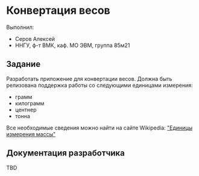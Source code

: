 ﻿# Конвертация весов

Выполнил:

 - Серов Алексей
 - ННГУ, ф-т ВМК, каф. МО ЭВМ, группа 85м21

## Задание

Разработать приложение для конвертации весов. 
Должна быть релизована поддержка работы со следующими единицами измерения:
 - грамм
 - килограмм
 - центнер
 - тонна
 
Все необходимые сведения можно найти на сайте Wikipedia:
["Единицы измерения массы"][Weight]


## Документация разработчика

TBD

<!-- LINKS -->

[Weight]: https://ru.wikipedia.org/wiki/%D0%95%D0%B4%D0%B8%D0%BD%D0%B8%D1%86%D1%8B_%D0%B8%D0%B7%D0%BC%D0%B5%D1%80%D0%B5%D0%BD%D0%B8%D1%8F_%D0%BC%D0%B0%D1%81%D1%81%D1%8B